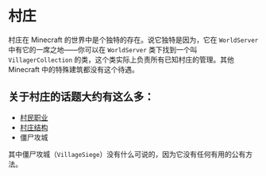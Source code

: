 # 村庄

村庄在 Minecraft 的世界中是个独特的存在。说它独特是因为，它在 `WorldServer` 中有它的一席之地——你可以在 `WorldServer` 类下找到一个叫 `VillagerCollection` 的类，这个类实际上负责所有已知村庄的管理。其他 Minecraft 中的特殊建筑都没有这个待遇。

## 关于村庄的话题大约有这么多：

  - [村民职业](villager-profession.md)
  - [村庄结构](village-structure.md)
  - 僵尸攻城

其中僵尸攻城（`VillageSiege`）没有什么可说的，因为它没有任何有用的公有方法。

